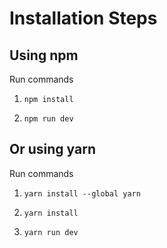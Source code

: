 # Installation Steps



## Using npm

Run commands

1) ```npm install```


2) ```npm run dev```


## Or using yarn

Run commands 

1) ```yarn install --global yarn```

2) ```yarn install```

3) ```yarn run dev```



